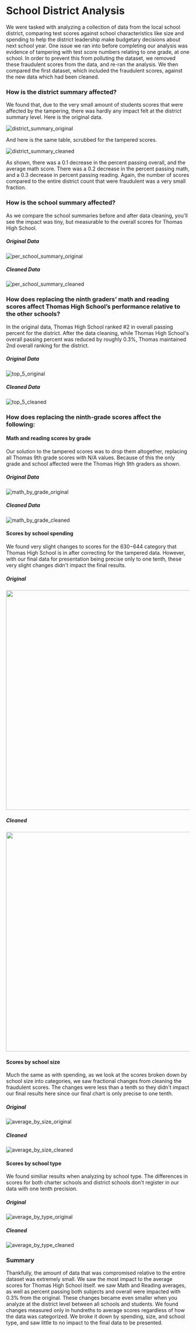 # School District Analysis

We were tasked with analyzing a collection of data from the local school district, comparing test scores against school characteristics like size and spending to help the district leadership make budgetary decisions about next school year. One issue we ran into before completing our analysis was evidence of tampering with test score numbers relating to one grade, at one school. In order to prevent this from polluting the dataset, we removed these fraudulent scores from the data, and re-ran the analysis. We then compared the first dataset, which included the fraudulent scores, against the new data which had been cleaned.

### How is the district summary affected?

We found that, due to the very small amount of students scores that were affected by the tampering, there was hardly any impact felt at the district summary level. Here is the original data.

![district_summary_original](https://github.com/coryknuth/school_district_analysis/blob/9046932ce3cc5ae7dd823842eebb2c8e6909d0d9/Resources/district_summary_original.png)

And here is the same table, scrubbed for the tampered scores.

![district_summary_cleaned](https://github.com/coryknuth/school_district_analysis/blob/9046932ce3cc5ae7dd823842eebb2c8e6909d0d9/Resources/district_summary_cleaned.png)

As shown, there was a 0.1 decrease in the percent passing overall, and the average math score. There was a 0.2 decrease in the percent passing math, and a 0.3 decrease in percent passing reading. Again, the number of scores compared to the entire district count that were fraudulent was a very small fraction.

### How is the school summary affected?

As we compare the school summaries before and after data cleaning, you'll see the impact was tiny, but measurable to the overall scores for Thomas High School.

##### Original Data
![per_school_summary_original](https://github.com/coryknuth/school_district_analysis/blob/9046932ce3cc5ae7dd823842eebb2c8e6909d0d9/Resources/per_school_summary_original.png)

##### Cleaned Data
![per_school_summary_cleaned](https://github.com/coryknuth/school_district_analysis/blob/9046932ce3cc5ae7dd823842eebb2c8e6909d0d9/Resources/per_school_summary_cleaned.png)

### How does replacing the ninth graders’ math and reading scores affect Thomas High School’s performance relative to the other schools?

In the original data, Thomas High School ranked #2 in overall passing percent for the district. After the data cleaning, while Thomas High School's overall passing percent was reduced by roughly 0.3%, Thomas maintained 2nd overall ranking for the district.

##### Original Data
![top_5_original](https://github.com/coryknuth/school_district_analysis/blob/9046932ce3cc5ae7dd823842eebb2c8e6909d0d9/Resources/top_5_original.png)

##### Cleaned Data
![top_5_cleaned](https://github.com/coryknuth/school_district_analysis/blob/9046932ce3cc5ae7dd823842eebb2c8e6909d0d9/Resources/top_5_cleaned.png)


### How does replacing the ninth-grade scores affect the following:

#### Math and reading scores by grade

Our solution to the tampered scores was to drop them altogether, replacing all Thomas 9th grade scores with N/A values. Because of this the only grade and school affected were the Thomas High 9th graders as shown.

##### Original Data

![math_by_grade_original](https://github.com/coryknuth/school_district_analysis/blob/5562b7a2c11e0f6a71be0b88fb14853aa70641e5/Resources/math_by_grade_original.png)

##### Cleaned Data

![math_by_grade_cleaned](https://github.com/coryknuth/school_district_analysis/blob/5562b7a2c11e0f6a71be0b88fb14853aa70641e5/Resources/math_by_grade_cleaned.png)
  
  
#### Scores by school spending

We found very slight changes to scores for the $630-$644 category that Thomas High School is in after correcting for the tampered data. However, with our final data for presentation being precise only to one tenth, these very slight changes didn't impact the final results.

##### Original
<img src="https://github.com/coryknuth/school_district_analysis/blob/95ac2bdcb35f267b0e74260f24325cfcabec04bf/Resources/average_by_spending_original_fixed.png" width="600">

##### Cleaned
<img src="https://github.com/coryknuth/school_district_analysis/blob/0e68244354ca658743ee044a603ab8a266e32f59/Resources/average_by_spending_cleaned_fixed.png" width="600">

#### Scores by school size

Much the same as with spending, as we look at the scores broken down by school size into categories, we saw fractional changes from cleaning the fraudulent scores. The changes were less than a tenth so they didn't impact our final results here since our final chart is only precise to one tenth.

##### Original
![average_by_size_original](https://github.com/coryknuth/school_district_analysis/blob/87d8abfcf5719d97bd4859fa281810f8928fbc33/Resources/average_by_size_original.png)

##### Cleaned
![average_by_size_cleaned](https://github.com/coryknuth/school_district_analysis/blob/87d8abfcf5719d97bd4859fa281810f8928fbc33/Resources/average_by_size_cleaned.png)


#### Scores by school type

We found similiar results when analyzing by school type. The differences in scores for both charter schools and district schools don't register in our data with one tenth precision.

##### Original
![average_by_type_original](https://github.com/coryknuth/school_district_analysis/blob/87d8abfcf5719d97bd4859fa281810f8928fbc33/Resources/average_by_type_original.png)

##### Cleaned
![average_by_type_cleaned](https://github.com/coryknuth/school_district_analysis/blob/87d8abfcf5719d97bd4859fa281810f8928fbc33/Resources/average_by_type_cleaned.png)


### Summary

Thankfully, the amount of data that was compromised relative to the entire dataset was extremely small. We saw the most impact to the average scores for Thomas High School itself. we saw Math and Reading averages, as well as percent passing both subjects and overall were impacted with 0.3% from the original. These changes became even smaller when you analyze at the district level between all schools and students. We found changes measured only in hundreths to average scores regardless of how the data was categorized. We broke it down by spending, size, and school type, and saw little to no impact to the final data to be presented.
